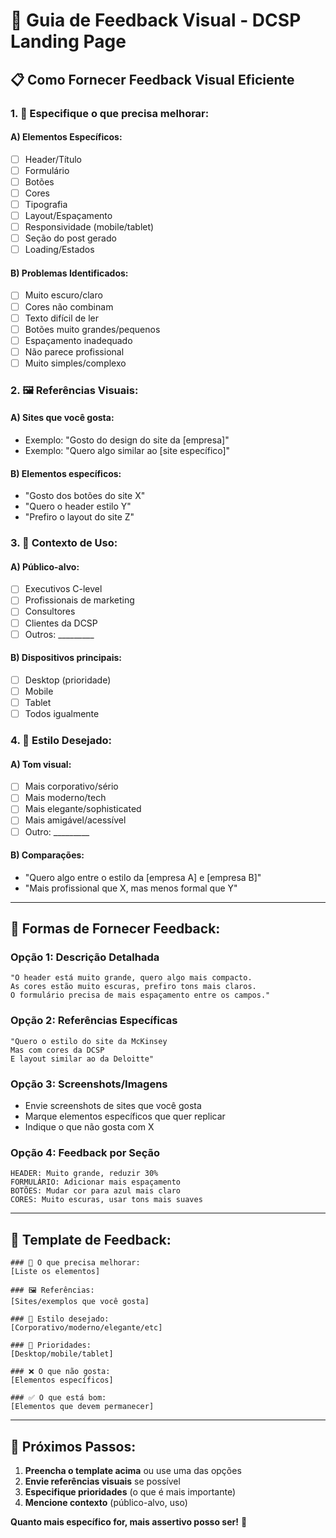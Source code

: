 # 🎨 Guia de Feedback Visual - DCSP Landing Page

## 📋 **Como Fornecer Feedback Visual Eficiente**

### **1. 🎯 Especifique o que precisa melhorar:**

#### **A) Elementos Específicos:**
- [ ] Header/Título
- [ ] Formulário
- [ ] Botões
- [ ] Cores
- [ ] Tipografia
- [ ] Layout/Espaçamento
- [ ] Responsividade (mobile/tablet)
- [ ] Seção do post gerado
- [ ] Loading/Estados

#### **B) Problemas Identificados:**
- [ ] Muito escuro/claro
- [ ] Cores não combinam
- [ ] Texto difícil de ler
- [ ] Botões muito grandes/pequenos
- [ ] Espaçamento inadequado
- [ ] Não parece profissional
- [ ] Muito simples/complexo

### **2. 🖼️ Referências Visuais:**

#### **A) Sites que você gosta:**
- Exemplo: "Gosto do design do site da [empresa]"
- Exemplo: "Quero algo similar ao [site específico]"

#### **B) Elementos específicos:**
- "Gosto dos botões do site X"
- "Quero o header estilo Y"
- "Prefiro o layout do site Z"

### **3. 📱 Contexto de Uso:**

#### **A) Público-alvo:**
- [ ] Executivos C-level
- [ ] Profissionais de marketing
- [ ] Consultores
- [ ] Clientes da DCSP
- [ ] Outros: _________

#### **B) Dispositivos principais:**
- [ ] Desktop (prioridade)
- [ ] Mobile
- [ ] Tablet
- [ ] Todos igualmente

### **4. 🎨 Estilo Desejado:**

#### **A) Tom visual:**
- [ ] Mais corporativo/sério
- [ ] Mais moderno/tech
- [ ] Mais elegante/sophisticated
- [ ] Mais amigável/acessível
- [ ] Outro: _________

#### **B) Comparações:**
- "Quero algo entre o estilo da [empresa A] e [empresa B]"
- "Mais profissional que X, mas menos formal que Y"

---

## 🚀 **Formas de Fornecer Feedback:**

### **Opção 1: Descrição Detalhada**
```
"O header está muito grande, quero algo mais compacto.
As cores estão muito escuras, prefiro tons mais claros.
O formulário precisa de mais espaçamento entre os campos."
```

### **Opção 2: Referências Específicas**
```
"Quero o estilo do site da McKinsey
Mas com cores da DCSP
E layout similar ao da Deloitte"
```

### **Opção 3: Screenshots/Imagens**
- Envie screenshots de sites que você gosta
- Marque elementos específicos que quer replicar
- Indique o que não gosta com X

### **Opção 4: Feedback por Seção**
```
HEADER: Muito grande, reduzir 30%
FORMULÁRIO: Adicionar mais espaçamento
BOTÕES: Mudar cor para azul mais claro
CORES: Muito escuras, usar tons mais suaves
```

---

## 📝 **Template de Feedback:**

```
### 🎯 O que precisa melhorar:
[Liste os elementos]

### 🖼️ Referências:
[Sites/exemplos que você gosta]

### 🎨 Estilo desejado:
[Corporativo/moderno/elegante/etc]

### 📱 Prioridades:
[Desktop/mobile/tablet]

### ❌ O que não gosta:
[Elementos específicos]

### ✅ O que está bom:
[Elementos que devem permanecer]
```

---

## 🔧 **Próximos Passos:**

1. **Preencha o template acima** ou use uma das opções
2. **Envie referências visuais** se possível
3. **Especifique prioridades** (o que é mais importante)
4. **Mencione contexto** (público-alvo, uso)

**Quanto mais específico for, mais assertivo posso ser!** 🎯 